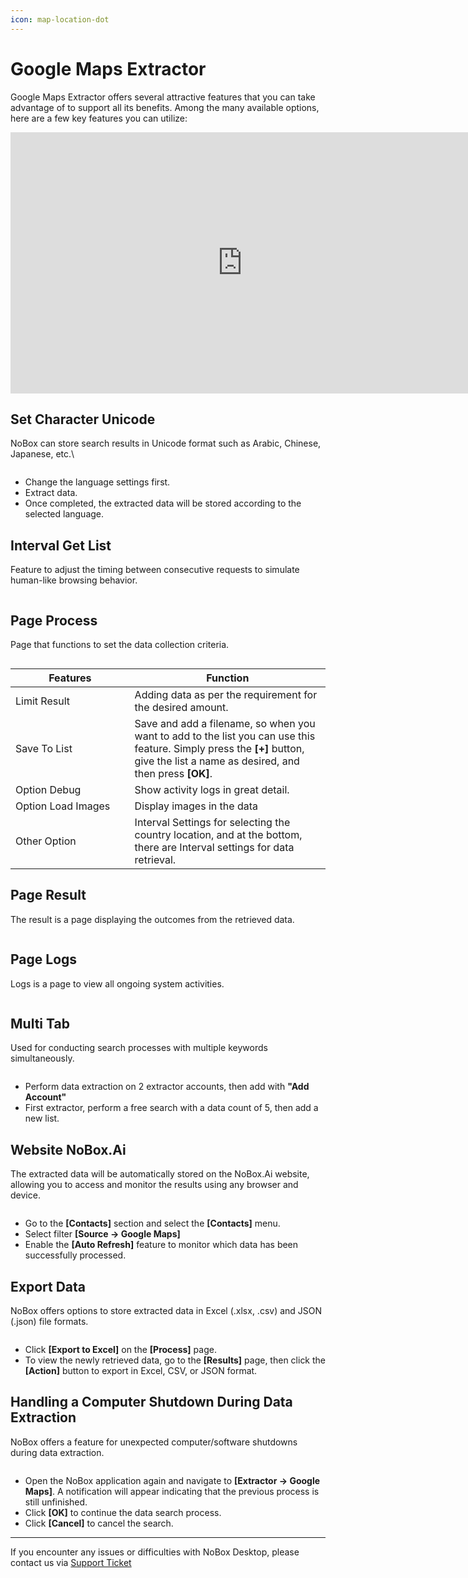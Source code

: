```yaml
---
icon: map-location-dot
---
```


# <i class="fa-regular fa-map-marked-alt"></i> Google Maps Extractor

Google Maps Extractor offers several attractive features that you can take advantage of to support all its benefits. Among the many available options, here are a few key features you can utilize:

<iframe width="742" height="418" src="https://www.youtube.com/embed/i2JsGX__WRg/" title="01. Instalasi NoBox Desktop" frameborder="0" allow="accelerometer; autoplay; clipboard-write; encrypted-media; gyroscope; picture-in-picture; web-share" referrerpolicy="strict-origin-when-cross-origin" allowfullscreen></iframe>

## **Set Character Unicode**

NoBox can store search results in Unicode format such as Arabic, Chinese, Japanese, etc.\

<figure><img src="../../.gitbook/assets/Unicode.png" alt=""><figcaption></figcaption></figure>

- Change the language settings first.
- Extract data.
- Once completed, the extracted data will be stored according to the selected language.

## **Interval Get List**

Feature to adjust the timing between consecutive requests to simulate human-like browsing behavior.

<figure><img src="../../.gitbook/assets/Interval (1).png" alt=""><figcaption></figcaption></figure>

## **Page Process**

Page that functions to set the data collection criteria.

<figure><img src="../../.gitbook/assets/Page Process.png" alt=""><figcaption></figcaption></figure>

<table><thead><tr><th width="174.60003662109375">Features</th><th>Function</th></tr></thead><tbody><tr><td>Limit Result</td><td>Adding data as per the requirement for the desired amount.</td></tr><tr><td>Save To List</td><td>Save and add a filename, so when you want to add to the list you can use this feature. Simply press the <strong>[+]</strong> button, give the list a name as desired, and then press <strong>[OK]</strong>.</td></tr><tr><td>Option Debug </td><td>Show activity logs in great detail.</td></tr><tr><td>Option Load Images</td><td>Display images in the data</td></tr><tr><td>Other Option</td><td>Interval Settings for selecting the country location, and at the bottom, there are Interval settings for data retrieval.</td></tr></tbody></table>

## **Page Result**

The result is a page displaying the outcomes from the retrieved data.

<figure><img src="../../.gitbook/assets/Page Result.png" alt=""><figcaption></figcaption></figure>

## **Page Logs**

Logs is a page to view all ongoing system activities.

<figure><img src="../../.gitbook/assets/Page Logs.png" alt=""><figcaption></figcaption></figure>

## **Multi Tab**

Used for conducting search processes with multiple keywords simultaneously.

<figure><img src="../../.gitbook/assets/Multi Tab.png" alt=""><figcaption></figcaption></figure>

- Perform data extraction on 2 extractor accounts, then add with **"Add Account"**
- First extractor, perform a free search with a data count of 5, then add a new list.

## **Website NoBox.Ai**

The extracted data will be automatically stored on the NoBox.Ai website, allowing you to access and monitor the results using any browser and device.

<figure><img src="../../.gitbook/assets/Contacts (2).png" alt=""><figcaption></figcaption></figure>

- Go to the **\[Contacts]** section and select the **\[Contacts]** menu.
- Select filter **\[Source -> Google Maps]**
- Enable the **\[Auto Refresh]** feature to monitor which data has been successfully processed.

## **Export Data**

NoBox offers options to store extracted data in Excel (.xlsx, .csv) and JSON (.json) file formats.

<figure><img src="../../.gitbook/assets/Export.png" alt=""><figcaption></figcaption></figure>

- Click **\[Export to Excel]** on the **\[Process]** page.
- To view the newly retrieved data, go to the **\[Results]** page, then click the **\[Action]** button to export in Excel, CSV, or JSON format.

## **Handling a Computer Shutdown During Data Extraction**

NoBox offers a feature for unexpected computer/software shutdowns during data extraction.

<figure><img src="../../.gitbook/assets/Komputer mati (1).png" alt=""><figcaption></figcaption></figure>

- Open the NoBox application again and navigate to **\[Extractor -> Google Maps]**. A notification will appear indicating that the previous process is still unfinished.
- Click **\[OK]** to continue the data search process.
- Click **\[Cancel]** to cancel the search.

---

If you encounter any issues or difficulties with NoBox Desktop, please contact us via [Support Ticket](https://crm.nobox.ai/clients/tickets)
